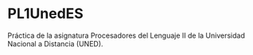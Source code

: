 # PL1UnedES
Práctica de la asignatura Procesadores del Lenguaje II de la Universidad Nacional a Distancia (UNED). 
